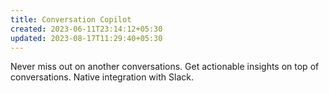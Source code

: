 ```yaml
---
title: Conversation Copilot
created: 2023-06-11T23:14:12+05:30
updated: 2023-08-17T11:29:40+05:30
---
```


Never miss out on another conversations.
Get actionable insights on top of conversations.
Native integration with Slack.